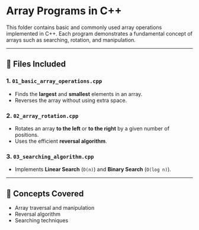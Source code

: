 # Array Programs in C++

This folder contains basic and commonly used array operations implemented in C++.
Each program demonstrates a fundamental concept of arrays such as searching, rotation, and manipulation.

---

## 📂 Files Included

### 1. `01_basic_array_operations.cpp`
- Finds the **largest** and **smallest** elements in an array.
- Reverses the array without using extra space.

### 2. `02_array_rotation.cpp`
- Rotates an array **to the left** or **to the right** by a given number of positions.
- Uses the efficient **reversal algorithm**.

### 3. `03_searching_algorithm.cpp`
- Implements **Linear Search** (`O(n)`) and **Binary Search** (`O(log n)`).

---

## 🧠 Concepts Covered
- Array traversal and manipulation
- Reversal algorithm
- Searching techniques
